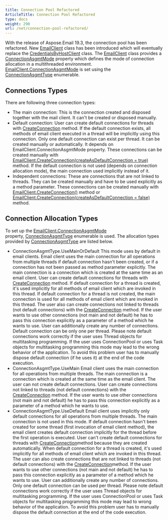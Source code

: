 ```yaml
---
title: Connection Pool Refactored
ArticleTitle: Connection Pool Refactored
type: docs
weight: 290
url: /net/connection-pool-refactored/
---
```



With the release of Aspose.Email 19.3, the connection pool has been refactored. New [EmailClient](https://apireference.aspose.com/net/email/aspose.email.clients/emailclient) class has been introduced which will eventually replace the [CredentialsByHostClient](https://apireference.aspose.com/net/email/aspose.email.clients/credentialsbyhostclient) class. The [EmailClient](https://apireference.aspose.com/net/email/aspose.email.clients/emailclient) class provides a [ConnectionAsgmtMode](https://apireference.aspose.com/net/email/aspose.email.clients/emailclient/properties/connectionasgmtmode) property which defines the mode of connection allocation in a multithreaded environment. [EmailClient.ConnectionAsgmtMode](https://apireference.aspose.com/net/email/aspose.email.clients/emailclient/properties/connectionasgmtmode) is set using the [ConnectionAsgmtType](https://apireference.aspose.com/net/email/aspose.email.clients/connectionasgmttype) enumerable.
## **Connections Types**
There are following three connection types:

- The main connection:
  This is the connection created and disposed together with the mail client. It can't be created or disposed manually.
- Default connection:
  User can create default connections for threads with [CreateConnection](https://apireference.aspose.com/net/email/aspose.email.clients/emailclient/methods/createconnection/index) method. If the default connection exists, all methods of email client executed in a thread will be implicitly using this connection. Only one default connection can exist per thread. It can be created manually or automatically. It depends on EmailClient.ConnectionAsgmtMode property. These connections can be created manually with [EmailClient.CreateConnection(createAsDefaultConnection = true)](https://apireference.aspose.com/net/email/aspose.email.clients.emailclient/createconnection/methods/1) method. If the default connection is not used (depends on connection allocation mode), the main connection used implicitly instead of it.
- Independent connections:
  These are connections that are not linked to threads. They can be created manually and have to be used explicitly as a method parameter. These connections can be created manually with [EmailClient.CreateConnection()](https://apireference.aspose.com/net/email/aspose.email.clients/emailclient/methods/createconnection) method or [EmailClient.CreateConnection(createAsDefaultConnection = false)](https://apireference.aspose.com/net/email/aspose.email.clients.emailclient/createconnection/methods/1) method.
## **Connection Allocation Types**
To set up the [EmailClient.ConnectionAsgmtMode](https://apireference.aspose.com/net/email/aspose.email.clients/emailclient/properties/connectionasgmtmode) property, [ConnectionAsgmtType](https://apireference.aspose.com/net/email/aspose.email.clients/connectionasgmttype) enumerable is used. The allocation types provided by [ConnectionAsgmtType](https://apireference.aspose.com/net/email/aspose.email.clients/connectionasgmttype) are listed below.

- ConnectionAsgmtType.UseMainOrDefault
  This mode uses by default in email clients. Email client uses the main connection for all operations from multiple threads if default connection hasn't been created, or if a connection has not been passed as method parameter explicitly. The main connection is a connection which is created at the same time as an email client. User can create default connections for threads with [CreateConnection](https://apireference.aspose.com/net/email/aspose.email.clients/emailclient/methods/createconnection/index) method. If default connection for a thread is created, it's used implicitly for all methods of email client which are invoked in this thread. If default connection for a thread is not created, the main connection is used for all methods of email client which are invoked in this thread. The user also can create connections not linked to threads (not default connections) with the [CreateConnection](https://apireference.aspose.com/net/email/aspose.email.clients/emailclient/methods/createconnection/index) method. If the user wants to use other connections (not main and not default) he has to pass this connection explicitly as a parameter of a method which he wants to use. User can additionally create any number of connections. Default connection can be only one per thread. Please note default connections work correctly if the user uses Thread objects for multitasking programming. If the user uses ConnectionPool or uses Task objects for multitasking programming this mode may lead to the wrong behavior of the application. To avoid this problem user has to manually dispose default connection (if he uses it) at the end of the code execution.
- ConnectionAsgmtType.UseMain
  Email client uses the main connection for all operations from multiple threads. The main connection is a connection which is created at the same time as the email client. The user can not create default connections. User can create connections not linked to threads (not default connections) with the [CreateConnection](https://apireference.aspose.com/net/email/aspose.email.clients/emailclient/methods/createconnection/index) method. If the user wants to use other connections (not main and not default) he has to pass this connection explicitly as a parameter of a method which he wants to use. 
- ConnectionAsgmtType.UseDefault
  Email client uses implicitly only default connections for all operations from multiple threads. The main connection is not used in this mode. If default connection hasn't been created for some thread (first invocation of email client method), the email client creates default connection implicitly for the thread before the first operation is executed. User can't create default connections for threads with [CreateConnection](https://apireference.aspose.com/net/email/aspose.email.clients/emailclient/methods/createconnection/index)method because they are created automatically. When default connection for a thread is created, it's used implicitly for all methods of email client which are invoked in this thread. The user can also create connections that are not linked to threads (not default connections) with the [CreateConnection](https://apireference.aspose.com/net/email/aspose.email.clients/emailclient/methods/createconnection/index)method. If the user wants to use other connections (not main and not default) he has to pass this connection explicitly as a parameter of a method which he wants to use. User can additionally create any number of connections. Only one default connection can be used per thread. Please note default connections work correctly if the user uses Thread objects for multitasking programming. If the user uses ConnectionPool or uses Task objects for multitasking programming this mode may lead to wrong behavior of the application. To avoid this problem user has to manually dispose the default connection at the end of the code execution.
